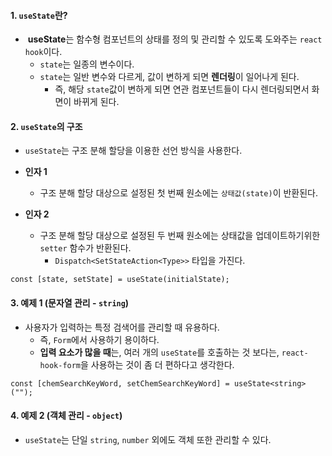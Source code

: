 
#### 1. `useState`란?

-  **useState**는 함수형 컴포넌트의 상태를 정의 및 관리할 수 있도록 도와주는 `react hook`이다.
	- `state`는 일종의 변수이다.
	- `state`는 일반 변수와 다르게, 값이 변하게 되면 **렌더링**이 일어나게 된다. 
		- 즉, 해당 `state`값이 변하게 되면 연관 컴포넌트들이 다시 렌더링되면서 화면이 바뀌게 된다.


#### 2. `useState`의 구조

- `useState`는 구조 분해 할당을 이용한 선언 방식을 사용한다.

- **인자 1**
	- 구조 분해 할당 대상으로 설정된 첫 번째 원소에는 `상태값(state)`이 반환된다.
	
- **인자 2**
	- 구조 분해 할당 대상으로 설정된 두 번째 원소에는 상태값을 업데이트하기위한 `setter` 함수가 반환된다. 
		- `Dispatch<SetStateAction<Type>>` 타입을 가진다.

```tsx
const [state, setState] = useState(initialState);
```


#### 3. 예제 1 (문자열 관리 - `string`)

- 사용자가 입력하는 특정 검색어를 관리할 때 유용하다.
	- 즉, `Form`에서 사용하기 용이하다.
	- **입력 요소가 많을 때**는, 여러 개의 `useState`를 호출하는 것 보다는, `react-hook-form`을 사용하는 것이 좀 더 편하다고 생각한다.

```tsx
const [chemSearchKeyWord, setChemSearchKeyWord] = useState<string>("");
```

#### 4. 예제 2 (객체 관리 - `object`)

- `useState`는 단일 `string`, `number` 외에도 객체 또한 관리할 수 있다.